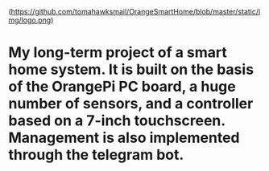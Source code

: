 (https://github.com/tomahawksmail/OrangeSmartHome/blob/master/static/img/logo.png)
# My long-term project of a smart home system. It is built on the basis of the OrangePi PC board, a huge number of sensors, and a controller based on a 7-inch touchscreen. Management is also implemented through the telegram bot.



